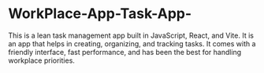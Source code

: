 # WorkPlace-App-Task-App-
This is a lean task management app built in JavaScript, React, and Vite. It is an app that helps in creating, organizing, and tracking tasks. It comes with a friendly interface, fast performance, and has been the best for handling workplace priorities.
